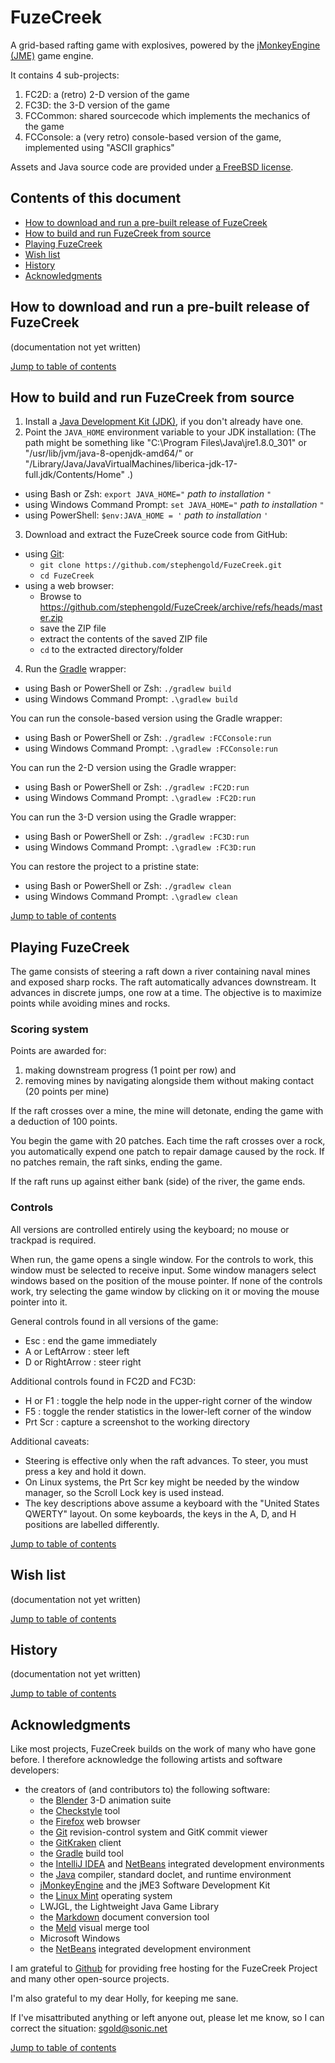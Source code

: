 # FuzeCreek

A grid-based rafting game with explosives, powered by the
[jMonkeyEngine (JME)][jme] game engine.

It contains 4 sub-projects:

 1. FC2D: a (retro) 2-D version of the game
 2. FC3D: the 3-D version of the game
 3. FCCommon: shared sourcecode which implements the mechanics of the game
 4. FCConsole: a (very retro) console-based version of the game,
    implemented using "ASCII graphics"

Assets and Java source code are provided under
[a FreeBSD license][license].


<a name="toc"></a>

## Contents of this document

 + [How to download and run a pre-built release of FuzeCreek](#prebuilt)
 + [How to build and run FuzeCreek from source](#build)
 + [Playing FuzeCreek](#play)
 + [Wish list](#wishlist)
 + [History](#history)
 + [Acknowledgments](#acks)


<a name="prebuilt"></a>

## How to download and run a pre-built release of FuzeCreek

(documentation not yet written)

[Jump to table of contents](#toc)


<a name="build"></a>

## How to build and run FuzeCreek from source

1. Install a [Java Development Kit (JDK)][adoptium],
   if you don't already have one.
2. Point the `JAVA_HOME` environment variable to your JDK installation:
   (The path might be something like "C:\Program Files\Java\jre1.8.0_301"
   or "/usr/lib/jvm/java-8-openjdk-amd64/" or
   "/Library/Java/JavaVirtualMachines/liberica-jdk-17-full.jdk/Contents/Home" .)
  + using Bash or Zsh: `export JAVA_HOME="` *path to installation* `"`
  + using Windows Command Prompt: `set JAVA_HOME="` *path to installation* `"`
  + using PowerShell: `$env:JAVA_HOME = '` *path to installation* `'`
3. Download and extract the FuzeCreek source code from GitHub:
  + using [Git]:
    + `git clone https://github.com/stephengold/FuzeCreek.git`
    + `cd FuzeCreek`
  + using a web browser:
    + Browse to https://github.com/stephengold/FuzeCreek/archive/refs/heads/master.zip
    + save the ZIP file
    + extract the contents of the saved ZIP file
    + `cd` to the extracted directory/folder
4. Run the [Gradle] wrapper:
  + using Bash or PowerShell or Zsh: `./gradlew build`
  + using Windows Command Prompt: `.\gradlew build`

You can run the console-based version using the Gradle wrapper:
+ using Bash or PowerShell or Zsh: `./gradlew :FCConsole:run`
+ using Windows Command Prompt: `.\gradlew :FCConsole:run`

You can run the 2-D version using the Gradle wrapper:
+ using Bash or PowerShell or Zsh: `./gradlew :FC2D:run`
+ using Windows Command Prompt: `.\gradlew :FC2D:run`

You can run the 3-D version using the Gradle wrapper:
+ using Bash or PowerShell or Zsh: `./gradlew :FC3D:run`
+ using Windows Command Prompt: `.\gradlew :FC3D:run`

You can restore the project to a pristine state:
+ using Bash or PowerShell or Zsh: `./gradlew clean`
+ using Windows Command Prompt: `.\gradlew clean`

[Jump to table of contents](#toc)


<a name="play"></a>

## Playing FuzeCreek

The game consists of steering a raft down a river
containing naval mines and exposed sharp rocks.
The raft automatically advances downstream.
It advances in discrete jumps, one row at a time.
The objective is to maximize points while avoiding mines and rocks.

### Scoring system

Points are awarded for:

1. making downstream progress (1 point per row) and
2. removing mines by navigating alongside them
   without making contact (20 points per mine)

If the raft crosses over a mine, the mine will detonate,
ending the game with a deduction of 100 points.

You begin the game with 20 patches.
Each time the raft crosses over a rock,
you automatically expend one patch to repair damage caused by the rock.
If no patches remain, the raft sinks, ending the game.

If the raft runs up against either bank (side) of the river, the game ends.

### Controls

All versions are controlled entirely using the keyboard;
no mouse or trackpad is required.

When run, the game opens a single window.
For the controls to work, this window must be selected to receive input.
Some window managers select windows
based on the position of the mouse pointer.
If none of the controls work, try selecting the game window
by clicking on it or moving the mouse pointer into it.

General controls found in all versions of the game:

+ Esc : end the game immediately
+ A or LeftArrow : steer left
+ D or RightArrow : steer right

Additional controls found in FC2D and FC3D:

+ H or F1 : toggle the help node in the upper-right corner of the window
+ F5 : toggle the render statistics in the lower-left corner of the window
+ Prt Scr : capture a screenshot to the working directory

Additional caveats:

+ Steering is effective only when the raft advances.
  To steer, you must press a key and hold it down.
+ On Linux systems, the Prt Scr key might be needed by the window manager,
  so the Scroll Lock key is used instead.
+ The key descriptions above assume a keyboard
  with the "United States QWERTY" layout.
  On some keyboards, the keys in the A, D, and H positions
  are labelled differently.

[Jump to table of contents](#toc)


<a name="wishlist"></a>

## Wish list

(documentation not yet written)

[Jump to table of contents](#toc)


<a name="history"></a>

## History

(documentation not yet written)

[Jump to table of contents](#toc)


<a name="acks"></a>

## Acknowledgments

Like most projects, FuzeCreek builds on the work of many who
have gone before.  I therefore acknowledge the following
artists and software developers:

+ the creators of (and contributors to) the following software:
    + the [Blender] 3-D animation suite
    + the [Checkstyle] tool
    + the [Firefox] web browser
    + the [Git] revision-control system and GitK commit viewer
    + the [GitKraken] client
    + the [Gradle] build tool
    + the [IntelliJ IDEA][idea] and [NetBeans] integrated development environments
    + the [Java] compiler, standard doclet, and runtime environment
    + [jMonkeyEngine][jme] and the jME3 Software Development Kit
    + the [Linux Mint][mint] operating system
    + LWJGL, the Lightweight Java Game Library
    + the [Markdown] document conversion tool
    + the [Meld] visual merge tool
    + Microsoft Windows
    + the [NetBeans] integrated development environment

I am grateful to [Github] for providing free hosting for the
FuzeCreek Project and many other open-source projects.

I'm also grateful to my dear Holly, for keeping me sane.

If I've misattributed anything or left anyone out, please let me know, so I can
correct the situation: sgold@sonic.net

[Jump to table of contents](#toc)


[adoptium]: https://adoptium.net/releases.html "Adoptium Project"
[blender]: https://docs.blender.org "Blender Project"
[checkstyle]: https://checkstyle.org "Checkstyle"
[firefox]: https://www.mozilla.org/en-US/firefox "Firefox"
[git]: https://git-scm.com "Git"
[github]: https://github.com "GitHub"
[gitkraken]: https://www.gitkraken.com "GitKraken client"
[gradle]: https://gradle.org "Gradle Project"
[idea]: https://www.jetbrains.com/idea/ "IntelliJ IDEA"
[java]: https://java.com "Java"
[jme]: https://jmonkeyengine.org "jMonkeyEngine Project"
[license]: https://github.com/stephengold/FuzeCreek/blob/master/LICENSE "FuzeCreek license"
[markdown]: https://daringfireball.net/projects/markdown "Markdown Project"
[meld]: https://meldmerge.org "Meld merge tool"
[mint]: https://linuxmint.com "Linux Mint Project"
[netbeans]: https://netbeans.org "NetBeans Project"